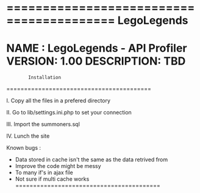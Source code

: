 =========================================
			LegoLegends
=========================================
NAME : LegoLegends - API Profiler
VERSION: 1.00
DESCRIPTION: TBD
=========================================
			Installation
=========================================

I. Copy all the files in a prefered directory

II. Go to lib/settings.ini.php to set your 
connection

 <?php
	[SQL]
	host = localhost
	user = root
	password = 
	dbname = leagueofprofile
  ?>

III. Import the summoners.sql

IV. Lunch the site

Known bugs :
- Data stored in cache isn't the same 
as the data retrived from 
- Improve the code might be messy
- To many if's in ajax file
- Not sure if multi cache works
=========================================